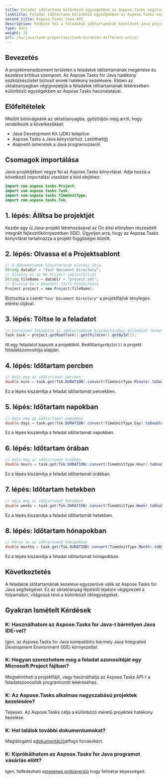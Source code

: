 ```yaml
---
title: Feladat időtartama különböző egységekben az Aspose.Tasks segítségével
linktitle: Feladat időtartama különböző egységekben az Aspose.Tasks segítségével
second_title: Aspose.Tasks Java API
description: Fedezze fel a feladatok időtartamának kezelését Java projektekben az Aspose.Tasks segítségével. Pontosan számítja ki és konvertálja át az időtartamokat percekben, napokban, órákban, hetekben és hónapokban.
type: docs
weight: 32
url: /hu/java/task-properties/task-duration-different-units/
---
```

## Bevezetés
A projektmenedzsment területén a feladatok időtartamának megértése és kezelése kritikus szempont. Az Aspose.Tasks for Java hatékony eszközkészletet biztosít ennek hatékony kezelésére. Ebben az oktatóanyagban végigvezetjük a feladatok időtartamának lekérésében különböző egységekben az Aspose.Tasks használatával.
## Előfeltételek
Mielőtt belevágnánk az oktatóanyagba, győződjön meg arról, hogy rendelkezik a következőkkel:
- Java Development Kit (JDK) telepítve
-  Aspose.Tasks a Java könyvtárhoz. Letöltheti[itt](https://releases.aspose.com/tasks/java/)
- Alapvető ismeretek a Java programozásról
## Csomagok importálása
Java-projektjében vegye fel az Aspose.Tasks könyvtárat. Adja hozzá a következő importálási utasítást a kód elejéhez:
```java
import com.aspose.tasks.Project;
import com.aspose.tasks.Task;
import com.aspose.tasks.TimeUnitType;
import com.aspose.tasks.Tsk;
```
## 1. lépés: Állítsa be projektjét
Kezdje egy új Java-projekt létrehozásával az Ön által előnyben részesített integrált fejlesztőkörnyezetben (IDE). Ügyeljen arra, hogy az Aspose.Tasks könyvtárat tartalmazza a projekt függőségei között.
## 2. lépés: Olvassa el a Projektsablont
```java
// A dokumentumok könyvtárának elérési útja.
String dataDir = "Your Document Directory";
// Olvassa el az MS Project sablonfájlját
String fileName = dataDir + "project.xml";
// Olvassa be a bemeneti fájlt Projectként
Project project = new Project(fileName);
```
 Biztosítsa a cserét`"Your Document Directory"` a projektfájlok tényleges elérési útjával.
## 3. lépés: Töltse le a feladatot
```java
// Szerezzen feladatot az időtartamának kiszámításához különböző formátumokban
Task task = project.getRootTask().getChildren().getById(1);
```
 Itt egy feladatot kapunk a projektből. Beállítani`getById(1)` a projekt feladatazonosítója alapján.
## 4. lépés: Időtartam percben
```java
// Adja meg az időtartamot percben
double mins = task.get(Tsk.DURATION).convert(TimeUnitType.Minute).toDouble();
```
Ez a lépés kiszámítja a feladat időtartamát percekben.
## 5. lépés: Időtartam napokban
```java
// Adja meg az időtartamot napokban
double days = task.get(Tsk.DURATION).convert(TimeUnitType.Day).toDouble();
```
Ez a lépés kiszámítja a feladat időtartamát napokban.
## 6. lépés: Időtartam órában
```java
// Adja meg az időtartamot órákban
double hours = task.get(Tsk.DURATION).convert(TimeUnitType.Hour).toDouble();
```
Ez a lépés kiszámítja a feladat időtartamát órákban.
## 7. lépés: Időtartam hetekben
```java
// Adja meg az időtartamot hetekben
double weeks = task.get(Tsk.DURATION).convert(TimeUnitType.Week).toDouble();
```
Ez a lépés kiszámítja a feladat időtartamát hetekben.
## 8. lépés: Időtartam hónapokban
```java
// Kérje le az időtartamot hónapokban
double months = task.get(Tsk.DURATION).convert(TimeUnitType.Month).toDouble();
```
Ez a lépés kiszámítja a feladat időtartamát hónapokban.
## Következtetés
A feladatok időtartamának kezelése egyszerűvé válik az Aspose.Tasks for Java segítségével. Ez az oktatóanyag lépésről lépésre végigvezeti a folyamaton, világossá téve a különböző időegységeket.
## Gyakran Ismételt Kérdések
### K: Használhatom az Aspose.Tasks for Java-t bármilyen Java IDE-vel?
Igen, az Aspose.Tasks for Java kompatibilis bármely Java Integrated Development Environment (IDE) környezettel.
### K: Hogyan szerezhetem meg a feladat azonosítóját egy Microsoft Project fájlban?
Megtekintheti a projektfájlt, vagy használhatja az Aspose.Tasks API-t a feladatazonosítók programozott lekéréséhez.
### K: Az Aspose.Tasks alkalmas nagyszabású projektek kezelésére?
Teljesen. Az Aspose.Tasks célja a különböző méretű projektek hatékony kezelése.
### K: Hol találok további dokumentumokat?
 Meglátogatni a[dokumentáció](https://reference.aspose.com/tasks/java/)átfogó forrásokért.
### K: Kipróbálhatom az Aspose.Tasks for Java programot vásárlás előtt?
 Igen, felfedezheti a[ingyenes próbaverzió](https://releases.aspose.com/) hogy felmérje képességeit.